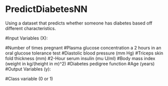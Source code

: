 # PredictDiabetesNN
Using a dataset that predicts whether someone has diabetes based off different characteristics.

#Input Variables (X):

#Number of times pregnant
#Plasma glucose concentration a 2 hours in an oral glucose tolerance test
#Diastolic blood pressure (mm Hg)
#Triceps skin fold thickness (mm)
#2-Hour serum insulin (mu U/ml)
#Body mass index (weight in kg/(height in m)^2)
#Diabetes pedigree function
#Age (years)
#Output Variables (y):

#Class variable (0 or 1)
